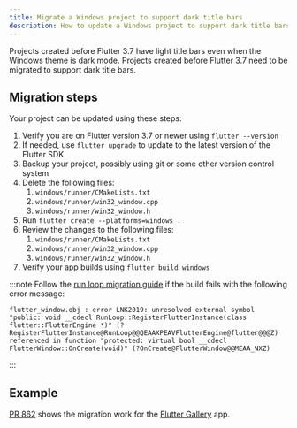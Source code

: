 ```yaml
---
title: Migrate a Windows project to support dark title bars
description: How to update a Windows project to support dark title bars
---
```


Projects created before Flutter 3.7 have light title bars even
when the Windows theme is dark mode. Projects created before
Flutter 3.7 need to be migrated to support dark title bars.

## Migration steps

Your project can be updated using these steps:

1. Verify you are on Flutter version 3.7 or newer using `flutter --version`
2. If needed, use `flutter upgrade` to update to the latest version of the
Flutter SDK
3. Backup your project, possibly using git or some other version control system
4. Delete the following files:
    1. `windows/runner/CMakeLists.txt`
    2. `windows/runner/win32_window.cpp`
    3. `windows/runner/win32_window.h`
5. Run `flutter create --platforms=windows .`
6. Review the changes to the following files:
    1. `windows/runner/CMakeLists.txt`
    2. `windows/runner/win32_window.cpp`
    3. `windows/runner/win32_window.h`
7. Verify your app builds using `flutter build windows`

:::note
  Follow the [run loop migration guide][] if the build fails
  with the following error message:

  ```
  flutter_window.obj : error LNK2019: unresolved external symbol "public: void __cdecl RunLoop::RegisterFlutterInstance(class flutter::FlutterEngine *)" (?RegisterFlutterInstance@RunLoop@@QEAAXPEAVFlutterEngine@flutter@@@Z) referenced in function "protected: virtual bool __cdecl FlutterWindow::OnCreate(void)" (?OnCreate@FlutterWindow@@MEAA_NXZ)
  ```
:::

## Example

[PR 862][] shows the migration work for the
[Flutter Gallery][] app.

[run loop migration guide]: /release/breaking-changes/windows-run-loop
[PR 862]: {{site.repo.gallery-archive}}/pull/862/files
[Flutter Gallery]: {{site.gallery-archive}}